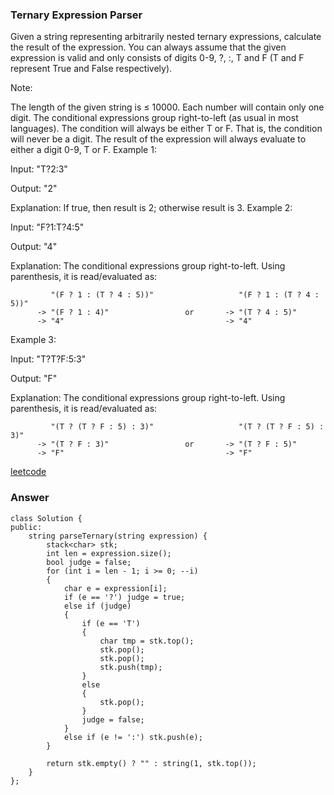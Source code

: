### Ternary Expression Parser
Given a string representing arbitrarily nested ternary expressions, calculate the result of the expression. You can always assume that the given expression is valid and only consists of digits 0-9, ?, :, T and F (T and F represent True and False respectively).

Note:

The length of the given string is ≤ 10000.
Each number will contain only one digit.
The conditional expressions group right-to-left (as usual in most languages).
The condition will always be either T or F. That is, the condition will never be a digit.
The result of the expression will always evaluate to either a digit 0-9, T or F.
Example 1:

Input: "T?2:3"

Output: "2"

Explanation: If true, then result is 2; otherwise result is 3.
Example 2:

Input: "F?1:T?4:5"

Output: "4"

Explanation: The conditional expressions group right-to-left. Using parenthesis, it is read/evaluated as:

             "(F ? 1 : (T ? 4 : 5))"                   "(F ? 1 : (T ? 4 : 5))"
          -> "(F ? 1 : 4)"                 or       -> "(T ? 4 : 5)"
          -> "4"                                    -> "4"
Example 3:

Input: "T?T?F:5:3"

Output: "F"

Explanation: The conditional expressions group right-to-left. Using parenthesis, it is read/evaluated as:

             "(T ? (T ? F : 5) : 3)"                   "(T ? (T ? F : 5) : 3)"
          -> "(T ? F : 3)"                 or       -> "(T ? F : 5)"
          -> "F"                                    -> "F"


[leetcode](https://leetcode.com/problems/ternary-expression-parser/description/)

### Answer

	class Solution {
	public:
	    string parseTernary(string expression) {
	        stack<char> stk;
	        int len = expression.size();
	        bool judge = false;
	        for (int i = len - 1; i >= 0; --i)
	        {
	            char e = expression[i];
	            if (e == '?') judge = true;
	            else if (judge)
	            {
	                if (e == 'T')
	                {
	                    char tmp = stk.top();
	                    stk.pop();
	                    stk.pop();
	                    stk.push(tmp);
	                }
	                else
	                {
	                    stk.pop();
	                }
	                judge = false;
	            }
	            else if (e != ':') stk.push(e);
	        }
	        
	        return stk.empty() ? "" : string(1, stk.top());
	    }
	};

